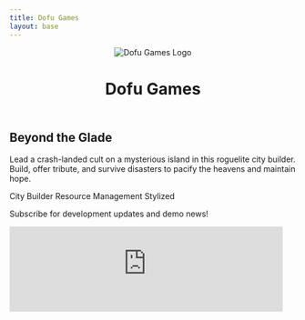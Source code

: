 ```yaml
---
title: Dofu Games
layout: base
---
```

<header class="site-header">
  <img src="/logo.png" alt="Dofu Games Logo" class="logo">
  <h1>Dofu Games</h1>
</header>

<div class="game-section">
  <div class="game-content">
    <h2>Beyond the Glade</h2>
    <p>Lead a crash-landed cult on a mysterious island in this roguelite city builder. Build, offer tribute, and survive disasters to pacify the heavens and maintain hope.</p>
    <div class="game-features">
      <span class="feature">City Builder</span>
      <span class="feature">Resource Management</span>
      <span class="feature">Stylized</span>
    </div>
    <div class="subscribe-wrapper">
      <p class="subscribe-text">Subscribe for development updates and demo news!</p>
      <div class="substack-iframe-container">
        <iframe src="https://dofugames.substack.com/embed" width="480" height="150" frameborder="0" scrolling="no"></iframe>
      </div>
    </div>
  </div>
</div>

<!-- <div class="posts-section"> -->
<!--   <div class="posts-grid"> -->
<!--     {%- for post in collections.posts reversed %} -->
<!--     <a href="{{ post.url }}" class="post-card-link"> -->
<!--       <article class="post-card"> -->
<!--         <h3>{{ post.data.title }}</h3> -->
<!--       </article> -->
<!--     </a> -->
<!--     {%- endfor %} -->
<!--   </div> -->
<!-- </div> -->
